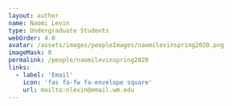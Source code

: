 ```yaml
---
layout: author
name: Naomi Levin
type: Undergraduate Students
webOrder: 4.0
avatar: /assets/images/peopleImages/naomilevinspring2020.png
imageMask: 0
permalink: /people/naomilevinspring2020
links:
  - label: 'Email'
    icon: 'fas fa-fw fa-envelope square'
    url: mailto:nlevin@email.wm.edu
---
```

